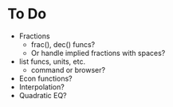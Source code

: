 # To Do

- Fractions
  - frac(), dec() funcs? 
  - Or handle implied fractions with spaces?
- list funcs, units, etc.
  - command or browser?
- Econ functions?
- Interpolation?
- Quadratic EQ?